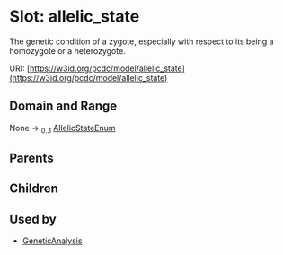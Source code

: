 
# Slot: allelic_state


The genetic condition of a zygote, especially with respect to its being a homozygote or a heterozygote.

URI: [https://w3id.org/pcdc/model/allelic_state](https://w3id.org/pcdc/model/allelic_state)


## Domain and Range

None &#8594;  <sub>0..1</sub> [AllelicStateEnum](AllelicStateEnum.md)

## Parents


## Children


## Used by

 * [GeneticAnalysis](GeneticAnalysis.md)
